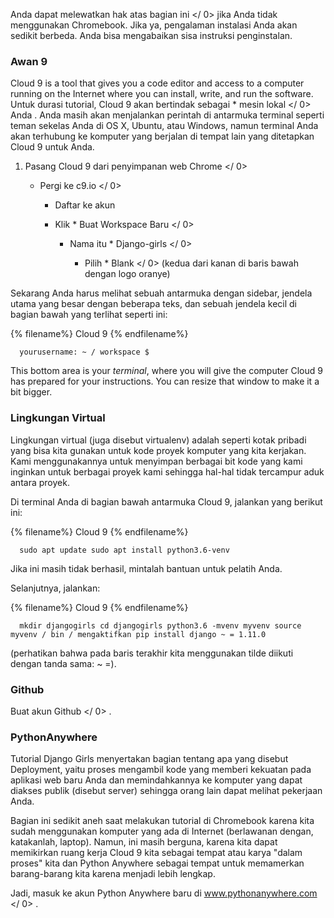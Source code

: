 Anda dapat  melewatkan hak atas bagian ini </ 0> jika Anda tidak menggunakan Chromebook. Jika ya, pengalaman instalasi Anda akan sedikit berbeda. Anda bisa mengabaikan sisa instruksi penginstalan.</p> 

### Awan 9

Cloud 9 is a tool that gives you a code editor and access to a computer running on the Internet where you can install, write, and run the software. Untuk durasi tutorial, Cloud 9 akan bertindak sebagai * mesin lokal </ 0> Anda . Anda masih akan menjalankan perintah di antarmuka terminal seperti teman sekelas Anda di OS X, Ubuntu, atau Windows, namun terminal Anda akan terhubung ke komputer yang berjalan di tempat lain yang ditetapkan Cloud 9 untuk Anda.</p> 

1. Pasang Cloud 9 dari  penyimpanan web Chrome </ 0></li> 
    
    - Pergi ke  c9.io </ 0></li> 
        
        - Daftar ke akun
        - Klik * Buat Workspace Baru </ 0></li> 
            
            - Nama itu * Django-girls </ 0></li> 
                
                - Pilih * Blank </ 0> (kedua dari kanan di baris bawah dengan logo oranye)</li> </ol> 
                    
                    Sekarang Anda harus melihat sebuah antarmuka dengan sidebar, jendela utama yang besar dengan beberapa teks, dan sebuah jendela kecil di bagian bawah yang terlihat seperti ini:
                    
                    {% filename%} Cloud 9 {% endfilename%}
                    
                        yourusername: ~ / workspace $
                        
                    
                    This bottom area is your *terminal*, where you will give the computer Cloud 9 has prepared for your instructions. You can resize that window to make it a bit bigger.
                    
                    ### Lingkungan Virtual
                    
                    Lingkungan virtual (juga disebut virtualenv) adalah seperti kotak pribadi yang bisa kita gunakan untuk kode proyek komputer yang kita kerjakan. Kami menggunakannya untuk menyimpan berbagai bit kode yang kami inginkan untuk berbagai proyek kami sehingga hal-hal tidak tercampur aduk antara proyek.
                    
                    Di terminal Anda di bagian bawah antarmuka Cloud 9, jalankan yang berikut ini:
                    
                    {% filename%} Cloud 9 {% endfilename%}
                    
                        sudo apt update sudo apt install python3.6-venv
                        
                    
                    Jika ini masih tidak berhasil, mintalah bantuan untuk pelatih Anda.
                    
                    Selanjutnya, jalankan:
                    
                    {% filename%} Cloud 9 {% endfilename%}
                    
                        mkdir djangogirls cd djangogirls python3.6 -mvenv myvenv source myvenv / bin / mengaktifkan pip install django ~ = 1.11.0
                        
                    
                    (perhatikan bahwa pada baris terakhir kita menggunakan tilde diikuti dengan tanda sama: ~ =).
                    
                    ### Github
                    
                    Buat akun  Github </ 0> .</p> 
                    
                    ### PythonAnywhere
                    
                    Tutorial Django Girls menyertakan bagian tentang apa yang disebut Deployment, yaitu proses mengambil kode yang memberi kekuatan pada aplikasi web baru Anda dan memindahkannya ke komputer yang dapat diakses publik (disebut server) sehingga orang lain dapat melihat pekerjaan Anda.
                    
                    Bagian ini sedikit aneh saat melakukan tutorial di Chromebook karena kita sudah menggunakan komputer yang ada di Internet (berlawanan dengan, katakanlah, laptop). Namun, ini masih berguna, karena kita dapat memikirkan ruang kerja Cloud 9 kita sebagai tempat atau karya "dalam proses" kita dan Python Anywhere sebagai tempat untuk memamerkan barang-barang kita karena menjadi lebih lengkap.
                    
                    Jadi, masuk ke akun Python Anywhere baru di  www.pythonanywhere.com </ 0> .</p>